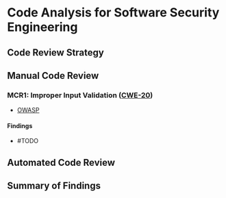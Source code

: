 # Code Analysis for Software Security Engineering

## Code Review Strategy


## Manual Code Review

### MCR1: Improper Input Validation ([CWE-20](https://cwe.mitre.org/data/definitions/20.html))
- [OWASP](https://cheatsheetseries.owasp.org/cheatsheets/Input_Validation_Cheat_Sheet.html)

#### Findings
- #TODO


## Automated Code Review


## Summary of Findings
